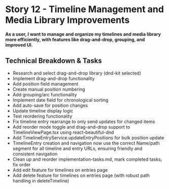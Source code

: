 # Story 12 - Timeline Management and Media Library Improvements

**As a user, I want to manage and organize my timelines and media library more efficiently, with features like drag-and-drop, grouping, and improved UI.**

## Technical Breakdown & Tasks
- Research and select drag-and-drop library (dnd-kit selected)
- Implement drag-and-drop functionality
- Add position field management
- Create manual position numbering
- Add grouping/arc functionality
- Implement date field for chronological sorting
- Add auto-save for position changes
- Update timeline display logic
- Test reordering functionality
- Fix timeline entry rearrange to only send updates for changed items
- Add reorder mode toggle and drag-and-drop support to TimelineViewPage.tsx using react-beautiful-dnd
- Add TimelineEntryService.updateEntryPositions for bulk position update
- TimelineEntry creation and navigation now use the correct Name/path segment for all timeline and entry URLs, ensuring friendly and consistent navigation
- Clean up and reorder implementation-tasks.md, mark completed tasks, fix order
- Add edit feature for timelines on entries page
- Add delete feature for timelines on entries page (with robust path handling in deleteTimeline)
